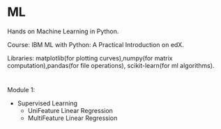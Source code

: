 # ML
Hands on Machine Learning in Python.

Course: IBM ML with Python: A Practical Introduction on edX.

Libraries: matplotlib(for plotting curves),numpy(for matrix computation),pandas(for file operations), scikit-learn(for ml algorithms).
#
Module 1:
* Supervised Learning
  * UniFeature Linear Regression
  * MultiFeature Linear Regression

